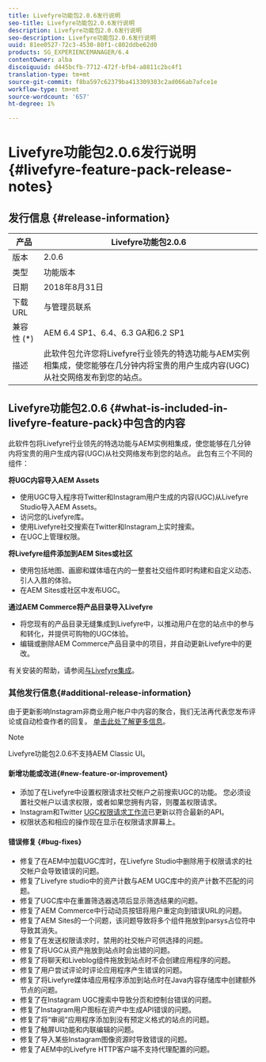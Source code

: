 ```yaml
---
title: Livefyre功能包2.0.6发行说明
seo-title: Livefyre功能包2.0.6发行说明
description: Livefyre功能包2.0.6发行说明
seo-description: Livefyre功能包2.0.6发行说明
uuid: 81ee0527-72c3-4530-80f1-c802ddbe62d0
products: SG_EXPERIENCEMANAGER/6.4
contentOwner: alba
discoiquuid: d445bcfb-7712-472f-bfb4-a8811c2bc4f1
translation-type: tm+mt
source-git-commit: f8ba597c62379ba413309303c2ad066ab7afce1e
workflow-type: tm+mt
source-wordcount: '657'
ht-degree: 1%

---
```



# Livefyre功能包2.0.6发行说明{#livefyre-feature-pack-release-notes}

## 发行信息 {#release-information}

| 产品 | Livefyre功能包2.0.6 |
|--- |--- |
| 版本 | 2.0.6 |
| 类型 | 功能版本 |
| 日期 | 2018年8月31日 |
| 下载 URL | 与管理员联系 |
| 兼容性 (*) | AEM 6.4 SP1、6.4、6.3 GA和6.2 SP1 |
| 描述 | 此软件包允许您将Livefyre行业领先的特选功能与AEM实例相集成，使您能够在几分钟内将宝贵的用户生成内容(UGC)从社交网络发布到您的站点。 |

## Livefyre功能包2.0.6 {#what-is-included-in-livefyre-feature-pack}中包含的内容

此软件包将Livefyre行业领先的特选功能与AEM实例相集成，使您能够在几分钟内将宝贵的用户生成内容(UGC)从社交网络发布到您的站点。 此包有三个不同的组件：

**将UGC内容导入AEM Assets**

* 使用UGC导入程序将Twitter和Instagram用户生成的内容(UGC)从Livefyre Studio导入AEM Assets。
* 访问您的Livefyre库。
* 使用Livefyre社交搜索在Twitter和Instagram上实时搜索。
* 在UGC上管理权限。

**将Livefyre组件添加到AEM Sites或社区**

* 使用包括地图、画廊和媒体墙在内的一整套社交组件即时构建和自定义动态、引人入胜的体验。
* 在AEM Sites或社区中发布UGC。

**通过AEM Commerce将产品目录导入Livefyre**

* 将您现有的产品目录无缝集成到Livefyre中，以推动用户在您的站点中的参与和转化，并提供可购物的UGC体验。
* 编辑或删除AEM Commerce产品目录中的项目，并自动更新Livefyre中的更改。

有关安装的帮助，请参阅[与Livefyre集成](https://docs.adobe.com/content/help/en/experience-manager-64/administering/integration/livefyre.html)。

### 其他发行信息{#additional-release-information}

由于更新影响Instagram非商业用户帐户中内容的聚合，我们无法再代表您发布评论或自动检查作者的回复。 [单击此处了解更多信息](https://developers.facebook.com/blog/post/2018/04/04/facebook-api-platform-product-changes/)。

>[!NOTE]
>
>Livefyre功能包2.0.6不支持AEM Classic UI。

#### 新增功能或改进{#new-feature-or-improvement}

* 添加了在Livefyre中设置权限请求社交帐户之前搜索UGC的功能。 您必须设置社交帐户以请求权限，或者如果您拥有内容，则覆盖权限请求。
* Instagram和Twitter [UGC权限请求工作流](https://docs.adobe.com/content/help/en/experience-manager-64/administering/integration/livefyre.html)已更新以符合最新的API。
* 权限状态和相应的操作现在显示在权限请求屏幕上。

#### 错误修复 {#bug-fixes}

* 修复了在AEM中加载UGC库时，在Livefyre Studio中删除用于权限请求的社交帐户会导致错误的问题。
* 修复了Livefyre studio中的资产计数与AEM UGC库中的资产计数不匹配的问题。
* 修复了UGC库中在重置筛选器选项后显示筛选结果的问题。
* 修复了AEM Commerce中行动动员按钮将用户重定向到错误URL的问题。
* 修复了AEM Sites的一个问题，该问题导致将多个组件拖放到parsys占位符中导致其消失。
* 修复了在发送权限请求时，禁用的社交帐户可供选择的问题。
* 修复了将UGC从资产拖放到站点时会出错的问题。
* 修复了将聊天和Liveblog组件拖放到站点时不会创建应用程序的问题。
* 修复了用户尝试评论时评论应用程序产生错误的问题。
* 修复了将Livefyre媒体墙应用程序添加到站点时在Java内容存储库中创建额外节点的问题。
* 修复了在Instagram UGC搜索中导致分页和控制台错误的问题。
* 修复了Instagram用户图标在资产中生成API错误的问题。
* 修复了将“审阅”应用程序添加到没有预定义格式的站点的问题。
* 修复了触屏UI功能和内联编辑的问题。
* 修复了导入某些Instagram图像资源时导致错误的问题。
* 修复了AEM中的Livefyre HTTP客户端不支持代理配置的问题。
